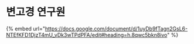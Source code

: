 # 변고경 연구원

{% embed url="https://docs.google.com/document/d/1uyDb9fTagn2GsL6-NTEfKFD1DjzT4mU_vDk3wTPdPFA/edit#heading=h.8qwc5bkn8ivo" %}
